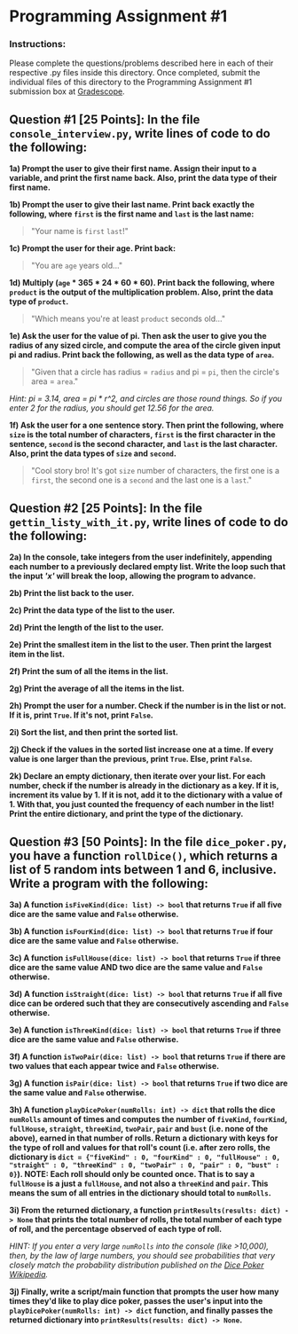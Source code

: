 # Programming Assignment #1

### Instructions:
Please complete the questions/problems described here in each of their respective .py files 
inside this directory. Once completed, submit the individual files of this directory to the Programming Assignment #1
submission box at [Gradescope](https://www.gradescope.com/).

## Question #1 [25 Points]: In the file `console_interview.py`, write lines of code to do the following:

**1a) Prompt the user to give their first name. Assign their input to a variable, and print the first name back. 
Also, print the data type of their first name.**

**1b) Prompt the user to give their last name. Print back exactly the following, where `first` is the first name 
and `last` is the last name:** 

>"Your name is `first` `last`!"

**1c) Prompt the user for their age. Print back:**

>"You are `age` years old..."

**1d) Multiply (`age` * 365 * 24 * 60 * 60). Print back the following, where `product` is the output of the 
multiplication problem. Also, print the data type of `product`.**

>"Which means you're at least `product` seconds old..."

**1e) Ask the user for the value of pi. Then ask the user to give you the radius of any sized circle, and compute 
the area of the circle given input pi and radius. Print back the following, as well as the data type of `area`.**

>"Given that a circle has radius = `radius` and pi = `pi`, then the circle's area = `area`." 

*Hint: pi = 3.14, area = pi * r^2, and circles are those round things. So if you enter 2 for the radius,
you should get 12.56 for the area.*

**1f) Ask the user for a one sentence story. Then print the following, where `size` is the total
number of characters, `first` is the first character in the sentence, `second` is the second character, and `last` is
the last character. Also, print the data types of `size` and `second`.**

> "Cool story bro! It's got `size` number of characters, the first one is a `first`,
> the second one is a `second` and the last one is a `last`."

## Question #2 [25 Points]: In the file `gettin_listy_with_it.py`, write lines of code to do the following:

**2a) In the console, take integers from the user indefinitely, appending each number to a previously declared empty 
list. Write the loop such that the input *'x'* will break the loop, allowing the program to advance.**

**2b) Print the list back to the user.**

**2c) Print the data type of the list to the user.**

**2d) Print the length of the list to the user.**

**2e) Print the smallest item in the list to the user. Then print the largest item in the list.**

**2f) Print the sum of all the items in the list.**

**2g) Print the average of all the items in the list.**

**2h) Prompt the user for a number. Check if the number is in the list or not. If it is, print `True`. If it's not,
print `False`.** 

**2i) Sort the list, and then print the sorted list.**

**2j) Check if the values in the sorted list increase one at a time. If every value is one larger than the previous,
print `True`. Else, print `False`.**

**2k) Declare an empty dictionary, then iterate over your list. For each number, check if the number is already in the
dictionary as a key. If it is, increment its value by 1. If it is not, add it to the dictionary with a value of 1.
With that, you just counted the frequency of each number in the list! Print the entire dictionary, and print the type
of the dictionary.**

## Question #3 [50 Points]: In the file `dice_poker.py`, you have a function `rollDice()`, which returns a list of 5 random ints between 1 and 6, inclusive. Write a program with the following:

**3a) A function `isFiveKind(dice: list) -> bool` that returns `True` if all five dice are the same value and
`False` otherwise.**

**3b) A function `isFourKind(dice: list) -> bool` that returns `True` if four dice are the same value and
`False` otherwise.**

**3c) A function `isFullHouse(dice: list) -> bool` that returns `True` if three dice are the same value AND two dice
are the same value and `False` otherwise.**

**3d) A function `isStraight(dice: list) -> bool` that returns `True` if all five dice can be ordered such that
they are consecutively ascending and `False` otherwise.**

**3e) A function `isThreeKind(dice: list) -> bool` that returns `True` if three dice are the same value and
`False` otherwise.**

**3f) A function `isTwoPair(dice: list) -> bool` that returns `True` if there are two values that each appear twice and
`False` otherwise.**

**3g) A function `isPair(dice: list) -> bool` that returns `True` if two dice are the same value and
`False` otherwise.**

**3h) A function `playDicePoker(numRolls: int) -> dict` that rolls the dice `numRolls` amount of times and
computes the number of `fiveKind`, `fourKind`, `fullHouse`, `straight`, `threeKind`, `twoPair`, `pair` and `bust`
(i.e. none of the above), earned in that number of rolls. Return a dictionary with keys for the type of roll and
values for that roll's count (i.e. after zero rolls, the dictionary is `dict = {"fiveKind" : 0, "fourKind" : 0,
"fullHouse" : 0, "straight" : 0, "threeKind" : 0, "twoPair" : 0, "pair" : 0, "bust" : 0}`). NOTE: Each roll should
only be counted once. That is to say a `fullHouse` is a just a `fullHouse`, and not also a `threeKind` and `pair`.
This means the sum of all entries in the dictionary should total to `numRolls`.**

**3i) From the returned dictionary, a function `printResults(results: dict) -> None` that prints the total number
of rolls, the total number of each type of roll, and the percentage observed of each type of roll.**

*HINT: If you enter a very large `numRolls` into the console (like >10,000), then, by the law of large numbers,
you should see probabilities that very closely match the probability distribution published on the
[Dice Poker Wikipedia](https://en.wikipedia.org/wiki/Poker_dice).*

**3j) Finally, write a script/main function that prompts the user how many times they'd like to play dice poker, passes
the user's input into the `playDicePoker(numRolls: int) -> dict` function, and finally passes the returned dictionary
into `printResults(results: dict) -> None`.**

